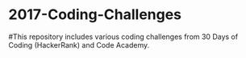 # 2017-Coding-Challenges

#This repository includes various coding challenges from 30 Days of Coding (HackerRank) and Code Academy.
